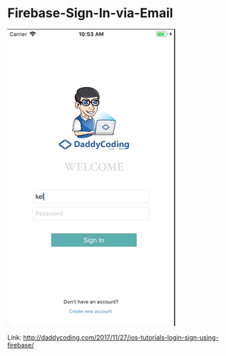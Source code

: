 # Firebase-Sign-In-via-Email



![](https://github.com/zhiyao92/Firebase-Sign-In-via-Email/blob/master/Nov-27-2017%2010-55-24.gif)


Link: http://daddycoding.com/2017/11/27/ios-tutorials-login-sign-using-firebase/
